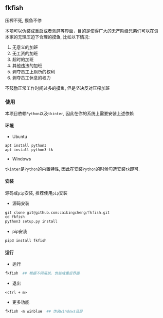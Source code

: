 ## fkfish

压榨不死, 摸鱼不停

本项可以伪装成重启或者蓝屏等界面，目的是使得广大的无产阶级兄弟们可以在资本家的无理压迫下合理的摸鱼, 比如以下情况:

1. 无意义的加班
2. 无工资的加班
3. 超时的加班
4. 其他违法的加班
5. 剥夺员工上厕所的权利
6. 剥夺员工休息的权力

不鼓励正常工作时间过多的摸鱼, 但是坚决反对压榨加班

### 使用

本项目依赖`Python`以及`tkinter`, 因此在你的系统上需要安装上述依赖

#### 环境

- Ubuntu

```Shell
apt install python3
apt install python3-tk
```

- Windows

`tkinter`是`Python`的内置特性, 因此在安装`Python`的时候勾选安装`tk`即可.

#### 安装

源码或`pip`安装, 推荐使用`pip`安装

- 源码安装

```python
git clone git@github.com:caibingcheng/fkfish.git
cd fkfish
python3 setup.py install
```

- pip安装

```python
pip3 install fkfish
```

#### 运行

- 运行

```python
fkfish  ## 根据不同系统，伪装成重启界面
```

- 退出
```
<ctrl + m>
```

- 更多功能
```python
fkfish -m winblue  ## 伪装windows蓝屏
```